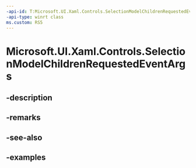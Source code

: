 ```yaml
---
-api-id: T:Microsoft.UI.Xaml.Controls.SelectionModelChildrenRequestedEventArgs
-api-type: winrt class
ms.custom: RS5
---
```


<!-- Class syntax.
public class SelectionModelChildrenRequestedEventArgs 
-->

# Microsoft.UI.Xaml.Controls.SelectionModelChildrenRequestedEventArgs

## -description

## -remarks

## -see-also

## -examples

